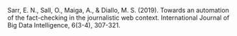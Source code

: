 Sarr, E. N., Sall, O., Maiga, A., & Diallo, M. S. (2019). Towards an automation of the fact-checking in the journalistic web context. International Journal of Big Data Intelligence, 6(3-4), 307-321.
